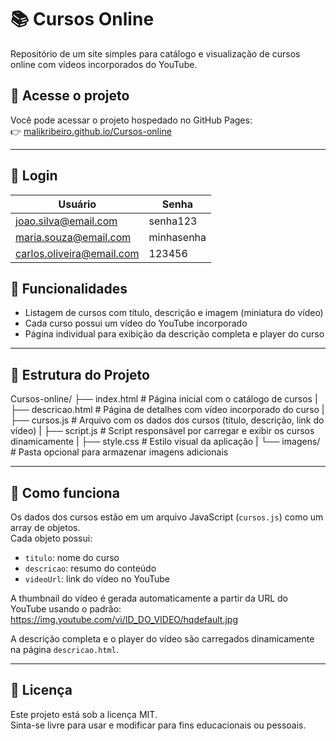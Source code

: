 ﻿# 📚 Cursos Online

Repositório de um site simples para catálogo e visualização de cursos online com vídeos incorporados do YouTube.

## 🔗 Acesse o projeto

Você pode acessar o projeto hospedado no GitHub Pages:  
👉 [malikribeiro.github.io/Cursos-online](https://malikribeiro.github.io/Cursos-online)

---

## 🔗 Login

| Usuário                      | Senha       |
|-----------------------------|-------------|
| joao.silva@email.com        | senha123    |
| maria.souza@email.com       | minhasenha  |
| carlos.oliveira@email.com   | 123456      |

## 🚀 Funcionalidades

- Listagem de cursos com título, descrição e imagem (miniatura do vídeo)
- Cada curso possui um vídeo do YouTube incorporado
- Página individual para exibição da descrição completa e player do curso

---

## 📁 Estrutura do Projeto

Cursos-online/
├── index.html # Página inicial com o catálogo de cursos
|
├── descricao.html # Página de detalhes com vídeo incorporado do curso
|
├── cursos.js # Arquivo com os dados dos cursos (título, descrição, link do vídeo)
|
├── script.js # Script responsável por carregar e exibir os cursos dinamicamente
|
├── style.css # Estilo visual da aplicação
|
└── imagens/ # Pasta opcional para armazenar imagens adicionais

---

## 🧠 Como funciona

Os dados dos cursos estão em um arquivo JavaScript (`cursos.js`) como um array de objetos.  
Cada objeto possui:

- `titulo`: nome do curso
- `descricao`: resumo do conteúdo
- `videoUrl`: link do vídeo no YouTube

A thumbnail do vídeo é gerada automaticamente a partir da URL do YouTube usando o padrão:
https://img.youtube.com/vi/ID_DO_VIDEO/hqdefault.jpg


A descrição completa e o player do vídeo são carregados dinamicamente na página `descricao.html`.

---

## 📌 Licença

Este projeto está sob a licença MIT.  
Sinta-se livre para usar e modificar para fins educacionais ou pessoais.
